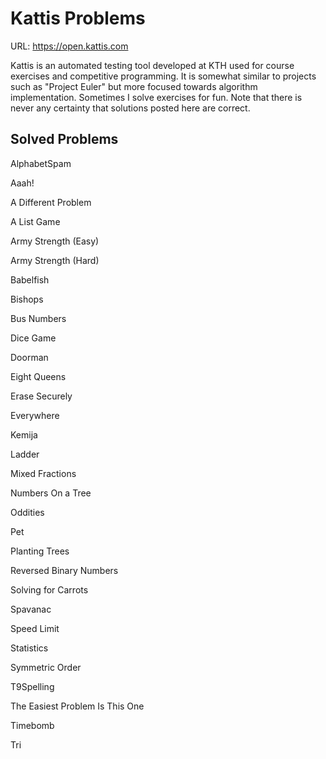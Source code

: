 Kattis Problems
============
URL: https://open.kattis.com

Kattis is an automated testing tool developed at KTH used for course exercises and competitive programming. It is somewhat similar to projects such as "Project Euler" but more focused towards algorithm implementation. Sometimes I solve exercises for fun. Note that there is never any certainty that solutions posted here are correct.

Solved Problems
----

AlphabetSpam

Aaah!

A Different Problem

A List Game

Army Strength (Easy)

Army Strength (Hard)

Babelfish

Bishops

Bus Numbers

Dice Game

Doorman

Eight Queens

Erase Securely

Everywhere

Kemija

Ladder

Mixed Fractions

Numbers On a Tree

Oddities

Pet

Planting Trees

Reversed Binary Numbers

Solving for Carrots

Spavanac

Speed Limit

Statistics

Symmetric Order

T9Spelling

The Easiest Problem Is This One

Timebomb

Tri
